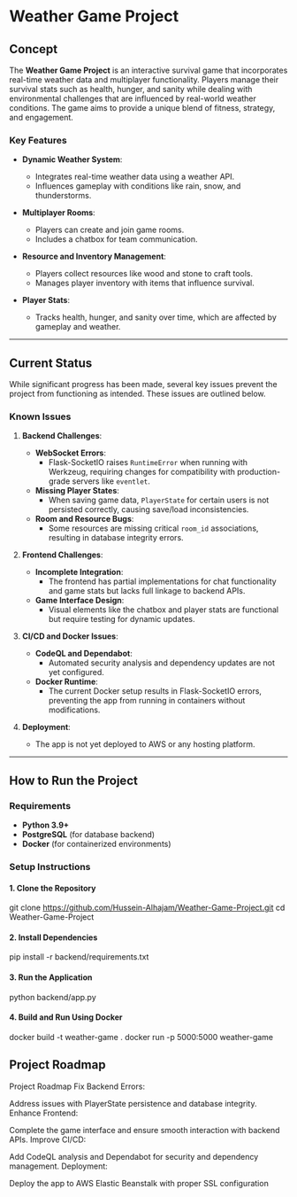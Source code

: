 # Weather Game Project

## **Concept**
The **Weather Game Project** is an interactive survival game that incorporates real-time weather data and multiplayer functionality. Players manage their survival stats such as health, hunger, and sanity while dealing with environmental challenges that are influenced by real-world weather conditions. The game aims to provide a unique blend of fitness, strategy, and engagement.

### **Key Features**
- **Dynamic Weather System**:
  - Integrates real-time weather data using a weather API.
  - Influences gameplay with conditions like rain, snow, and thunderstorms.

- **Multiplayer Rooms**:
  - Players can create and join game rooms.
  - Includes a chatbox for team communication.

- **Resource and Inventory Management**:
  - Players collect resources like wood and stone to craft tools.
  - Manages player inventory with items that influence survival.

- **Player Stats**:
  - Tracks health, hunger, and sanity over time, which are affected by gameplay and weather.

---

## **Current Status**
While significant progress has been made, several key issues prevent the project from functioning as intended. These issues are outlined below.

### **Known Issues**
1. **Backend Challenges**:
   - **WebSocket Errors**:
     - Flask-SocketIO raises `RuntimeError` when running with Werkzeug, requiring changes for compatibility with production-grade servers like `eventlet`.
   - **Missing Player States**:
     - When saving game data, `PlayerState` for certain users is not persisted correctly, causing save/load inconsistencies.
   - **Room and Resource Bugs**:
     - Some resources are missing critical `room_id` associations, resulting in database integrity errors.

2. **Frontend Challenges**:
   - **Incomplete Integration**:
     - The frontend has partial implementations for chat functionality and game stats but lacks full linkage to backend APIs.
   - **Game Interface Design**:
     - Visual elements like the chatbox and player stats are functional but require testing for dynamic updates.

3. **CI/CD and Docker Issues**:
   - **CodeQL and Dependabot**:
     - Automated security analysis and dependency updates are not yet configured.
   - **Docker Runtime**:
     - The current Docker setup results in Flask-SocketIO errors, preventing the app from running in containers without modifications.

4. **Deployment**:
   - The app is not yet deployed to AWS or any hosting platform.

---

## **How to Run the Project**

### **Requirements**
- **Python 3.9+**
- **PostgreSQL** (for database backend)
- **Docker** (for containerized environments)

### **Setup Instructions**

#### **1. Clone the Repository**
git clone https://github.com/Hussein-Alhajam/Weather-Game-Project.git
cd Weather-Game-Project

#### **2. Install Dependencies**
pip install -r backend/requirements.txt

#### **3. Run the Application**
python backend/app.py

#### **4. Build and Run Using Docker**
docker build -t weather-game .
docker run -p 5000:5000 weather-game


## **Project Roadmap**
Project Roadmap
Fix Backend Errors:

Address issues with PlayerState persistence and database integrity.
Enhance Frontend:

Complete the game interface and ensure smooth interaction with backend APIs.
Improve CI/CD:

Add CodeQL analysis and Dependabot for security and dependency management.
Deployment:

Deploy the app to AWS Elastic Beanstalk with proper SSL configuration
